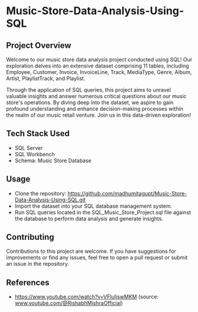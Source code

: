 # Music-Store-Data-Analysis-Using-SQL

## Project Overview
Welcome to our music store data analysis project conducted using SQL! Our exploration delves into an extensive dataset comprising 11 tables, including Employee, Customer, Invoice, InvoiceLine, Track, MediaType, Genre, Album, Artist, PlaylistTrack, and Playlist.

Through the application of SQL queries, this project aims to unravel valuable insights and answer numerous critical questions about our music store's operations. By diving deep into the dataset, we aspire to gain profound understanding and enhance decision-making processes within the realm of our music retail venture. Join us in this data-driven exploration!

## Tech Stack Used
- SQL Server
- SQL Workbench
- Schema: Music Store Database

## Usage
- Clone the repository: https://github.com/madhumitagupt/Music-Store-Data-Analysis-Using-SQL.git
- Import the dataset into your SQL database management system.
- Run SQL queries located in the SQL_Music_Store_Project.sql file against the database to perform data analysis and generate insights.

## Contributing
Contributions to this project are welcome. If you have suggestions for improvements or find any issues, feel free to open a pull request or submit an issue in the repository.

## References
- https://www.youtube.com/watch?v=VFIuIjswMKM (source: www.youtube.com/@RishabhMishraOfficial)
